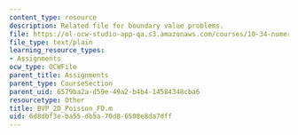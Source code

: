 ```yaml
---
content_type: resource
description: Related file for boundary value problems.
file: https://ol-ocw-studio-app-qa.s3.amazonaws.com/courses/10-34-numerical-methods-applied-to-chemical-engineering-fall-2005/6d8dbf3eba55db5a70d86508e8da7dff_BVP_2D_Poisson_FD.m
file_type: text/plain
learning_resource_types:
- Assignments
ocw_type: OCWFile
parent_title: Assignments
parent_type: CourseSection
parent_uid: 6579ba2a-d59e-49a2-b4b4-14584348cba6
resourcetype: Other
title: BVP_2D_Poisson_FD.m
uid: 6d8dbf3e-ba55-db5a-70d8-6508e8da7dff
---
```

